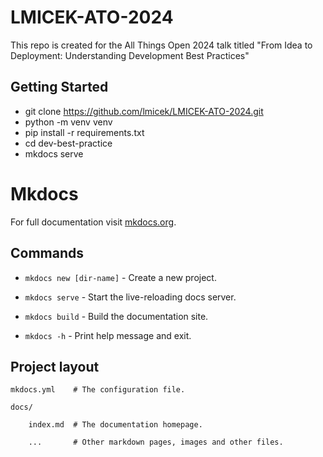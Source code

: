 # LMICEK-ATO-2024
This repo is created for the All Things Open 2024 talk titled "From Idea to Deployment: Understanding Development Best Practices"

## Getting Started
- git clone https://github.com/lmicek/LMICEK-ATO-2024.git
- python -m venv venv
- pip install -r requirements.txt
- cd dev-best-practice
- mkdocs serve

# Mkdocs
For full documentation visit [mkdocs.org](https://www.mkdocs.org).

## Commands
* `mkdocs new [dir-name]` - Create a new project.

* `mkdocs serve` - Start the live-reloading docs server.

* `mkdocs build` - Build the documentation site.

* `mkdocs -h` - Print help message and exit.

 
## Project layout

    mkdocs.yml    # The configuration file.

    docs/

        index.md  # The documentation homepage.

        ...       # Other markdown pages, images and other files.

 